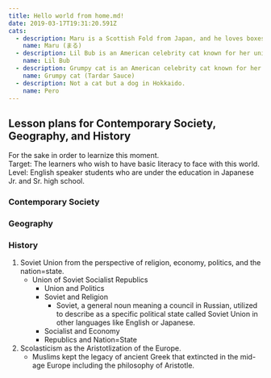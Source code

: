 ```yaml
---
title: Hello world from home.md!
date: 2019-03-17T19:31:20.591Z
cats:
  - description: Maru is a Scottish Fold from Japan, and he loves boxes.
    name: Maru (まる)
  - description: Lil Bub is an American celebrity cat known for her unique appearance.
    name: Lil Bub
  - description: Grumpy cat is an American celebrity cat known for her grumpy appearance.
    name: Grumpy cat (Tardar Sauce)
  - description: Not a cat but a dog in Hokkaido.
    name: Pero
---
```


## Lesson plans for Contemporary Society, Geography, and History

For the sake in order to learnize this moment.  
Target: The learners who wish to have basic literacy to face with this world.  
Level: English speaker students who are under the education in Japanese Jr. and Sr. high school.

### Contemporary Society

### Geography

### History

1. Soviet Union from the perspective of religion, economy, politics, and the nation=state.
   - Union of Soviet Socialist Republics
     - Union and Politics
     - Soviet and Religion
       - Soviet, a general noun meaning a council in Russian, utilized to describe as a specific political state called Soviet Union in other languages like English or Japanese.
     - Socialist and Economy
     - Republics and Nation=State
1. Scolasticism as the Aristotlization of the Europe.
   - Muslims kept the legacy of ancient Greek that extincted in the mid-age Europe including the philosophy of Aristotle.

